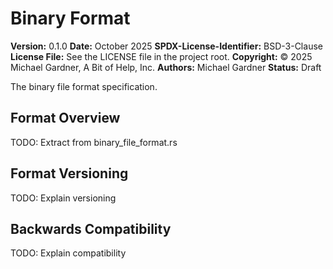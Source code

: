 # Binary Format

**Version:** 0.1.0
**Date:** October 2025
**SPDX-License-Identifier:** BSD-3-Clause
**License File:** See the LICENSE file in the project root.
**Copyright:** © 2025 Michael Gardner, A Bit of Help, Inc.
**Authors:** Michael Gardner
**Status:** Draft

The binary file format specification.

## Format Overview

TODO: Extract from binary_file_format.rs

## Format Versioning

TODO: Explain versioning

## Backwards Compatibility

TODO: Explain compatibility
